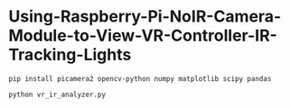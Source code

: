 # Using-Raspberry-Pi-NoIR-Camera-Module-to-View-VR-Controller-IR-Tracking-Lights


```
pip install picamera2 opencv-python numpy matplotlib scipy pandas
```


```
python vr_ir_analyzer.py
```
